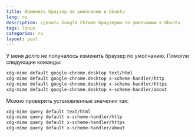 ```yaml
---
title: Изменить браузер по умолчанию в Ubuntu
lang: ru
description: сделать Google Chrome браузером по умолчанию в Ubuntu
tags: linux
categories: ru
layout: post
---
```


У меня долго не получалось изменить браузер по умолчанию. Помогли следующие команды:

```bash
xdg-mime default google-chrome.desktop text/html
xdg-mime default google-chrome.desktop x-scheme-handler/http
xdg-mime default google-chrome.desktop x-scheme-handler/https
xdg-mime default google-chrome.desktop x-scheme-handler/about
```

Можно проверить установленные значения так:

```bash
xdg-mime query default text/html
xdg-mime query default x-scheme-handler/http
xdg-mime query default x-scheme-handler/https
xdg-mime query default x-scheme-handler/about
```
